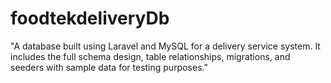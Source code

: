 # foodtekdeliveryDb
"A database built using Laravel and MySQL for a delivery service system. It includes the full schema design, table relationships, migrations, and seeders with sample data for testing purposes."
